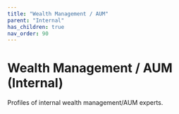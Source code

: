 ```yaml
---
title: "Wealth Management / AUM"
parent: "Internal"
has_children: true
nav_order: 90
---
```

# Wealth Management / AUM (Internal)
Profiles of internal wealth management/AUM experts.
